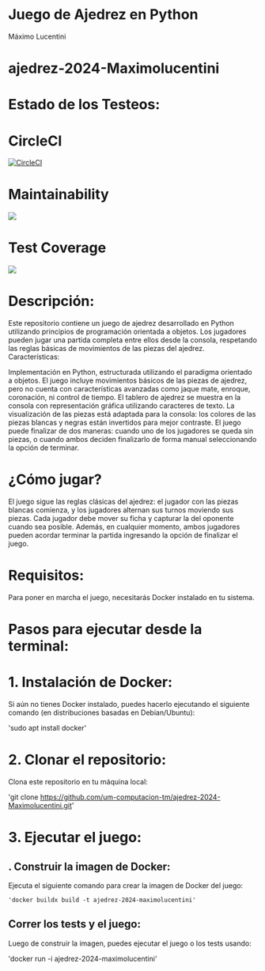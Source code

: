 # Juego de Ajedrez en Python

Máximo Lucentini


# ajedrez-2024-Maximolucentini

# Estado de los Testeos:
# CircleCI
[![CircleCI](https://dl.circleci.com/status-badge/img/gh/um-computacion-tm/ajedrez-2024-Maximolucentini/tree/pieces.svg?style=svg)](https://dl.circleci.com/status-badge/redirect/gh/um-computacion-tm/ajedrez-2024-Maximolucentini/tree/pieces)

# Maintainability
<a href="https://codeclimate.com/github/um-computacion-tm/ajedrez-2024-Maximolucentini/maintainability"><img src="https://api.codeclimate.com/v1/badges/fe40a6b4c9f267fb321d/maintainability" /></a>

# Test Coverage
<a href="https://codeclimate.com/github/um-computacion-tm/ajedrez-2024-Maximolucentini/test_coverage"><img src="https://api.codeclimate.com/v1/badges/fe40a6b4c9f267fb321d/test_coverage" /></a>

# Descripción:

Este repositorio contiene un juego de ajedrez desarrollado en Python utilizando principios de programación orientada a objetos. Los jugadores pueden jugar una partida completa entre ellos desde la consola, respetando las reglas básicas de movimientos de las piezas del ajedrez.
Características:

Implementación en Python, estructurada utilizando el paradigma orientado a objetos.
El juego incluye movimientos básicos de las piezas de ajedrez, pero no cuenta con características avanzadas como jaque mate, enroque, coronación, ni control de tiempo.
El tablero de ajedrez se muestra en la consola con representación gráfica utilizando caracteres de texto.
La visualización de las piezas está adaptada para la consola: los colores de las piezas blancas y negras están invertidos para mejor contraste.
El juego puede finalizar de dos maneras: cuando uno de los jugadores se queda sin piezas, o cuando ambos deciden finalizarlo de forma manual seleccionando la opción de terminar.

# ¿Cómo jugar?

El juego sigue las reglas clásicas del ajedrez: el jugador con las piezas blancas comienza, y los jugadores alternan sus turnos moviendo sus piezas. Cada jugador debe mover su ficha y capturar la del oponente cuando sea posible. Además, en cualquier momento, ambos jugadores pueden acordar terminar la partida ingresando la opción de finalizar el juego.

# Requisitos:

Para poner en marcha el juego, necesitarás Docker instalado en tu sistema.

# Pasos para ejecutar desde la terminal:

# 1. Instalación de Docker:

Si aún no tienes Docker instalado, puedes hacerlo ejecutando el siguiente comando (en distribuciones basadas en Debian/Ubuntu):

'sudo apt install docker'

# 2. Clonar el repositorio:

Clona este repositorio en tu máquina local: 

'git clone https://github.com/um-computacion-tm/ajedrez-2024-Maximolucentini.git'

# 3. Ejecutar el juego:

 ## . Construir la imagen de Docker:

Ejecuta el siguiente comando para crear la imagen de Docker del juego:
    
    'docker buildx build -t ajedrez-2024-maximolucentini'

 ## Correr los tests y el juego:

Luego de construir la imagen, puedes ejecutar el juego o los tests usando:

'docker run -i ajedrez-2024-maximolucentini'





